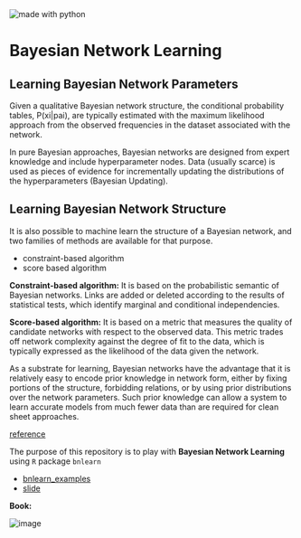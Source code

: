 <img src="https://img.shields.io/badge/made%20with-python-blue.svg" alt="made with python">

# Bayesian Network Learning

## Learning Bayesian Network Parameters

Given a qualitative Bayesian network structure, 
the conditional probability tables, P(xi|pai), are typically estimated with 
the maximum likelihood approach from the observed frequencies in the 
dataset associated with the network.


In pure Bayesian approaches, Bayesian networks are designed from expert 
knowledge and include hyperparameter nodes. Data (usually scarce) is used as 
pieces of evidence for incrementally updating the distributions of the 
hyperparameters (Bayesian Updating).


## Learning Bayesian Network Structure


It is also possible to machine learn the structure of a Bayesian network, and 
two families of methods are available for that purpose. 

- constraint-based algorithm
- score based algorithm

**Constraint-based algorithm:** It is based on the probabilistic semantic of 
Bayesian networks. Links are added or deleted according to the results of 
statistical tests, which identify marginal and conditional independencies. 

**Score-based algorithm:** It is based on a metric that measures the quality 
of candidate networks with respect to the observed data. This metric trades 
off network complexity against the degree of fit to the data, 
which is typically expressed as the likelihood of the data given the network.

As a substrate for learning, Bayesian networks have the advantage that it is 
relatively easy to encode prior knowledge in network form, either by fixing 
portions of the structure, forbidding relations, or by using prior 
distributions over the network parameters. Such prior knowledge can 
allow a system to learn accurate models from much fewer data than are 
required for clean sheet approaches.

[reference](http://www.bayesia.com/bayesian-networks-learning)

The purpose of this repository is to play with **Bayesian Network Learning** 
using `R` package `bnlearn`

- [bnlearn_examples](http://www.bnlearn.com/examples/)
- [slide](http://www.bnlearn.com/about/teaching/slides-bnshort.pdf)

**Book:**

![image](https://images-na.ssl-images-amazon.com/images/I/41qTyCNP7xL._SX331_BO1,204,203,200_.jpg)
